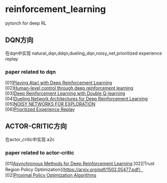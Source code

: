 # reinforcement_learning
pytorch for deep RL

## DQN方向  
在dqn中实现 natural_dqn,ddqn,dueling_dqn,noisy_net,prioritized experience replay

### paper related to dqn
[01][Playing Atari with Deep Reinforcement Learning](https://arxiv.org/abs/1312.5602)  
[02][Human-level control through deep reinforcement learning](https://web.stanford.edu/class/psych209/Readings/MnihEtAlHassibis15NatureControlDeepRL.pdf)  
[03][Deep Reinforcement Learning with Double Q-learning](https://arxiv.org/abs/1509.06461)  
[04][Dueling Network Architectures for Deep Reinforcement Learning](https://arxiv.org/abs/1511.06581)  
[05][NOISY NETWORKS FOR EXPLORATION](https://arxiv.org/abs/1706.10295)  
[06][Prioritized Experience Replay](https://arxiv.org/abs/1511.05952)  


## ACTOR-CRITIC方向
在actor_critic中实现 a2c

### paper related to actor-critic
[01][Asynchronous Methods for Deep Reinforcement Learning](https://arxiv.org/abs/1602.01783)
[02][Trust Region Policy Optimization](https://arxiv.org/pdf/1502.05477.pdf）  
[02][Proximal Policy Optimization Algorithms](https://arxiv.org/pdf/1707.06347.pdf)
